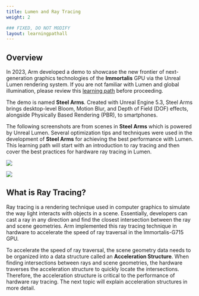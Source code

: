 ```yaml
---
title: Lumen and Ray Tracing
weight: 2

### FIXED, DO NOT MODIFY
layout: learningpathall
---
```


## Overview

In 2023, Arm developed a demo to showcase the new frontier of next-generation graphics technologies of the **Immortalis** GPU via the Unreal Lumen rendering system. If you are not familiar with Lumen and global illumination, please review this [learning path](/learning-paths/smartphones-and-mobile/how-to-enable-hwrt-on-lumen-for-android-devices/) before proceeding.

The demo is named **Steel Arms**. Created with Unreal Engine 5.3, Steel Arms brings desktop-level Bloom, Motion Blur, and Depth of Field (DOF) effects, alongside Physically Based Rendering (PBR), to smartphones.

The following screenshots are from scenes in **Steel Arms** which is powered by Unreal Lumen. Several optimization tips and techniques were used in the development of **Steel Arms** for achieving the best performance with Lumen. This learning path will start with an introduction to ray tracing and then cover the best practices for hardware ray tracing in Lumen.


![](images/Garage.png)

![](images/Garage2.png)


## What is Ray Tracing?
Ray tracing is a rendering technique used in computer graphics to simulate the way light interacts with objects in a scene. Essentially, developers can cast a ray in any direction and find the closest intersection between the ray and scene geometries. Arm implemented this ray tracing technique in hardware to accelerate the speed of ray traversal in the Immortalis-G715 GPU.

To accelerate the speed of ray traversal, the scene geometry data needs to be organized into a data structure called an **Acceleration Structure**. When finding intersections between rays and scene geometries, the hardware traverses the acceleration structure to quickly locate the intersections. Therefore, the acceleration structure is critical to the performance of hardware ray tracing. The next topic will explain acceleration structures in more detail.
